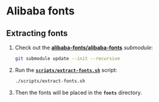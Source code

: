 # Alibaba fonts

## Extracting fonts

1. Check out the [**alibaba-fonts/alibaba-fonts**](https://github.com/alibaba-fonts/alibaba-fonts) _submodule_:

    ```bash
    git submodule update --init --recursive
    ```
2. Run the [**`scripts/extract-fonts.sh`**](./scripts/extract-fonts.sh) script:

    ```bash
    ./scripts/extract-fonts.sh
    ```
3. Then the fonts will be placed in the **`fonts`** directory.